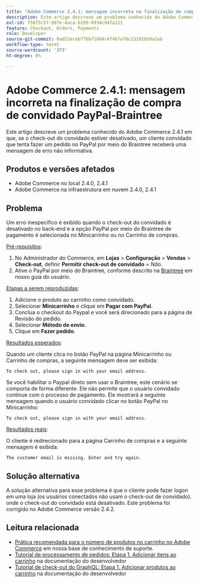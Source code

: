 ```yaml
---
title: "Adobe Commerce 2.4.1: mensagem incorreta na finalização de compra de convidado do PayPal-Braintree"
description: Este artigo descreve um problema conhecido do Adobe Commerce 2.4.1 em que, se o check-out do convidado estiver desativado, um cliente convidado que tenta fazer um pedido no PayPal por meio do Braintree receberá uma mensagem de erro não informativa.
exl-id: 758f5c57-997e-4aca-b299-9934c94fa121
feature: Checkout, Orders, Payments
role: Developer
source-git-commit: 0ad52eceb776b71604c4f467a70c13191bb9a1eb
workflow-type: tm+mt
source-wordcount: '373'
ht-degree: 0%

---
```


# Adobe Commerce 2.4.1: mensagem incorreta na finalização de compra de convidado PayPal-Braintree

Este artigo descreve um problema conhecido do Adobe Commerce 2.4.1 em que, se o check-out do convidado estiver desativado, um cliente convidado que tenta fazer um pedido no PayPal por meio do Braintree receberá uma mensagem de erro não informativa.

## Produtos e versões afetados

* Adobe Commerce no local 2.4.0, 2.4.1
* Adobe Commerce na infraestrutura em nuvem 2.4.0, 2.4.1

## Problema

Um erro inespecífico é exibido quando o check-out do convidado é desativado no back-end e a opção PayPal por meio do Braintree de pagamento é selecionada no Minicarrinho ou no Carrinho de compras.

<u>Pré-requisitos</u>:

1. No Administrador do Commerce, em **Lojas** > **Configuração** > **Vendas** > **Check-out**, definir **Permitir check-out de convidado** = *Não*.
1. Ative o PayPal por meio do Braintree, conforme descrito na [Braintree](https://docs.magento.com/user-guide/payment/braintree.html?) em nosso guia do usuário.

<u>Etapas a serem reproduzidas</u>:

1. Adicione o produto ao carrinho como convidado.
1. Selecionar **Minicarrinho** e clique em **Pagar com PayPal**.
1. Conclua o checkout do Paypal e você será direcionado para a página de Revisão do pedido.
1. Selecionar **Método de envio**.
1. Clique em **Fazer pedido**.

<u>Resultados esperados</u>:

Quando um cliente clica no botão PayPal na página Minicarrinho ou Carrinho de compras, a seguinte mensagem deve ser exibida:

<pre><code class="language-bash">To check out, please sign in with your email address.</code></pre>

Se você habilitar o Paypal direto sem usar o Braintree, este cenário se comporta de forma diferente. Ele não permite que o usuário convidado continue com o processo de pagamento. Ele mostrará a seguinte mensagem quando o usuário convidado clicar no botão PayPal no Minicarrinho:

<pre><code class="language-bash">To check out, please sign in with your email address.</code></pre>

<u>Resultados reais</u>:

O cliente é redirecionado para a página Carrinho de compras e a seguinte mensagem é exibida:

<pre><code class="language-bash">The customer email is missing. Enter and try again.</code></pre>

## Solução alternativa

A solução alternativa para esse problema é que o cliente pode fazer logon em uma loja (os usuários conectados não usam o check-out de convidado). onde o check-out do convidado está desativado. Este problema foi corrigido no Adobe Commerce versão 2.4.2.

## Leitura relacionada

* [Prática recomendada para o número de produtos no carrinho no Adobe Commerce](https://support.magento.com/hc/en-us/articles/360048550332) em nossa base de conhecimento de suporte.
* [Tutorial de processamento de pedidos: Etapa 1. Adicionar itens ao carrinho](https://devdocs.magento.com/guides/v2.4/rest/tutorials/orders/order-add-items.html) na documentação do desenvolvedor
* [Tutorial de check-out do GraphQL: Etapa 1. Adicionar produtos ao carrinho](https://devdocs.magento.com/guides/v2.4/graphql/tutorials/checkout/checkout-add-product-to-cart.html) na documentação do desenvolvedor
